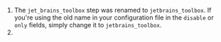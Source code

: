 1. The `jet_brains_toolbox` step was renamed to `jetbrains_toolbox`. If you're
   using the old name in your configuration file in the `disable` or `only`
   fields, simply change it to `jetbrains_toolbox`.
2. 